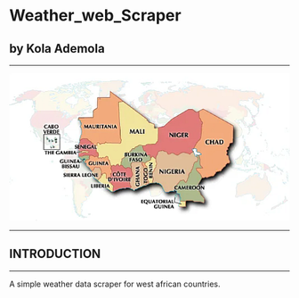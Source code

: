 # Weather_web_Scraper
## by Kola Ademola
___
![](images/west_africa.png)
___
## INTRODUCTION
___
A simple weather data scraper for west african countries.
